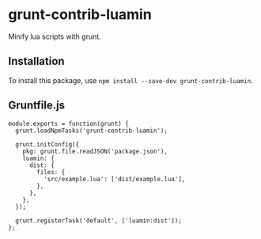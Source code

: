 # **grunt-contrib-luamin**

Minify lua scripts with grunt.

## **Installation**

To install this package, use `npm install --save-dev grunt-contrib-luamin`.

## **Gruntfile.js**

``` {.javascript filename="Gruntfile.js"}
module.exports = function(grunt) {
  grunt.loadNpmTasks('grunt-contrib-luamin');

  grunt.initConfig({
    pkg: grunt.file.readJSON('package.json'),
    luamin: {
      dist: {
        files: {
          'src/example.lua': ['dist/example.lua'],
        },
      },
    },
  });

  grunt.registerTask('default', ['luamin:dist']);
};
```

